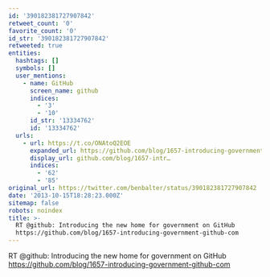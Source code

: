 ```yaml
---
id: '390182381727907842'
retweet_count: '0'
favorite_count: '0'
id_str: '390182381727907842'
retweeted: true
entities:
  hashtags: []
  symbols: []
  user_mentions:
    - name: GitHub
      screen_name: github
      indices:
        - '3'
        - '10'
      id_str: '13334762'
      id: '13334762'
  urls:
    - url: https://t.co/ONAtoQ2EOE
      expanded_url: https://github.com/blog/1657-introducing-government-github-com
      display_url: github.com/blog/1657-intr…
      indices:
        - '62'
        - '85'
original_url: https://twitter.com/benbalter/status/390182381727907842
date: '2013-10-15T18:28:23.000Z'
sitemap: false
robots: noindex
title: >-
  RT @github: Introducing the new home for government on GitHub
  https://github.com/blog/1657-introducing-government-github-com
---
```


RT @github: Introducing the new home for government on GitHub https://github.com/blog/1657-introducing-government-github-com